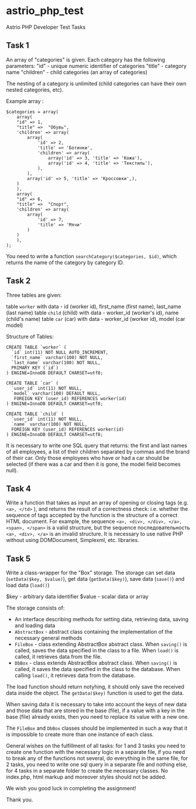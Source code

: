 # astrio_php_test

Astrio PHP Developer Test Tasks

## Task 1

An array of "categories" is given. Each category has the following parameters:
"id" - unique numeric identifier of categories
"title" - category name
"children" - child categories (an array of categories)

The nesting of a category is unlimited (child categories can have their own nested categories, etc).

Example array :

```
$categories = array(
	array(
   	"id" => 1,
   	"title" =>  "Обувь",
   	'children' => array(
       	array(
           	'id' => 2,
           	'title' => 'Ботинки',
           	'children' => array(
               	array('id' => 3, 'title' => 'Кожа'),
               	array('id' => 4, 'title' => 'Текстиль'),
           	),
       	),
       	array('id' => 5, 'title' => 'Кроссовки',),
   	)
	),
	array(
   	"id" => 6,
   	"title" =>  "Спорт",
   	'children' => array(
       	array(
           	'id' => 7,
           	'title' => 'Мячи'
       	)
   	)
	),
);
```

You need to write a function `searchCategory($categories, $id)`, which returns the name of the category by category ID.

## Task 2

Three tables are given:

table `worker` with data - id (worker id), first_name (first name), last_name (last name)
table `child` (child) with data - worker_id (worker's id), name (child's name)
table `car` (car) with data - worker_id (worker id), model (car model)

Structure of Tables:

```
CREATE TABLE `worker` (
  `id` int(11) NOT NULL AUTO_INCREMENT,
  `first_name` varchar(100) NOT NULL,
  `last_name` varchar(100) NOT NULL,
  PRIMARY KEY (`id`)
) ENGINE=InnoDB DEFAULT CHARSET=utf8;
```

```
CREATE TABLE `car` (
  `user_id` int(11) NOT NULL,
  `model` varchar(100) DEFAULT NULL,
   FOREIGN KEY (user_id) REFERENCES worker(id)
) ENGINE=InnoDB DEFAULT CHARSET=utf8;
```

```
CREATE TABLE `child` (
  `user_id` int(11) NOT NULL,
  `name` varchar(100) NOT NULL,
  FOREIGN KEY (user_id) REFERENCES worker(id)
) ENGINE=InnoDB DEFAULT CHARSET=utf8;
```

It is necessary to write one SQL query that returns: the first and last names of all employees, a list of their children separated by commas and the brand of their car. Only those employees who have or had a car should be selected (if there was a car and then it is gone, the model field becomes null).

## Task 4

Write a function that takes as input an array of opening or closing tags (e.g. `<a>, </td>` ), and returns the result of a correctness check: i.e. whether the sequence of tags accepted by the function is the structure of a correct HTML document. For example, the sequence `<a>, <div>, </div>, </a>, <span>, </span>` is a valid structure, but the sequence последовательность `<a>, <div>, </a>` is an invalid structure.
It is necessary to use native PHP without using DOMDocument, Simplexml, etc. libraries.

## Task 5

Write a class-wrapper for the "Box" storage.
The storage can set data (`setData($key, $value)`), get data (`getData($key)`), save data (`save()`) and load data (`load()`)

$key - arbitrary data identifier
$value - scalar data or array

The storage consists of:

- An interface describing methods for setting data, retrieving data, saving and loading data
- `AbstractBox` - abstract class containing the implementation of the necessary general methods
- `FileBox` - class extending AbstractBox abstract class. When `saving()` is called, saves the data specified in the class to a file. When `load()` is called, it retrieves data from the file.
- `DbBox` - class extends AbstractBox abstract class. When `saving()` is called, it saves the data specified in the class to the database. When calling `load()`, it retrieves data from the database.

The load function should return notyhing, it should only save the received data inside the object. The `getData($key)` function is used to get the data.

When saving data it is necessary to take into account the keys of new data and those data that are stored in the base (file), if a value with a key in the base (file) already exists, then you need to replace its value with a new one.

The `FileBox` and `DbBox` classes should be implemented in such a way that it is impossible to create more than one instance of each class.

General wishes on the fulfillment of all tasks: for 1 and 3 tasks you need to create one function with the necessary logic in a separate file, if you need to break any of the functions not several, do everything in the same file, for 2 tasks, you need to write one sql query in a separate file and nothing else, for 4 tasks in a separate folder to create the necessary classes. No index.php, html markup and moreover styles should not be added.

We wish you good luck in completing the assignment!

Thank you.
